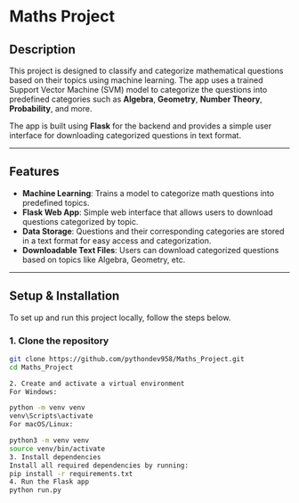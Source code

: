 # Maths Project

## Description

This project is designed to classify and categorize mathematical questions based on their topics using machine learning. The app uses a trained Support Vector Machine (SVM) model to categorize the questions into predefined categories such as **Algebra**, **Geometry**, **Number Theory**, **Probability**, and more.

The app is built using **Flask** for the backend and provides a simple user interface for downloading categorized questions in text format.

---

## Features

- **Machine Learning**: Trains a model to categorize math questions into predefined topics.
- **Flask Web App**: Simple web interface that allows users to download questions categorized by topic.
- **Data Storage**: Questions and their corresponding categories are stored in a text format for easy access and categorization.
- **Downloadable Text Files**: Users can download categorized questions based on topics like Algebra, Geometry, etc.

---

## Setup & Installation

To set up and run this project locally, follow the steps below.

### 1. Clone the repository

```bash
git clone https://github.com/pythondev958/Maths_Project.git
cd Maths_Project

2. Create and activate a virtual environment
For Windows:

python -m venv venv
venv\Scripts\activate
For macOS/Linux:

python3 -m venv venv
source venv/bin/activate
3. Install dependencies
Install all required dependencies by running:
pip install -r requirements.txt
4. Run the Flask app
python run.py

